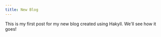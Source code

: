 ```yaml
---
title: New Blog
---
```


This is my first post for my new blog created using Hakyll.  We'll see how it goes!
